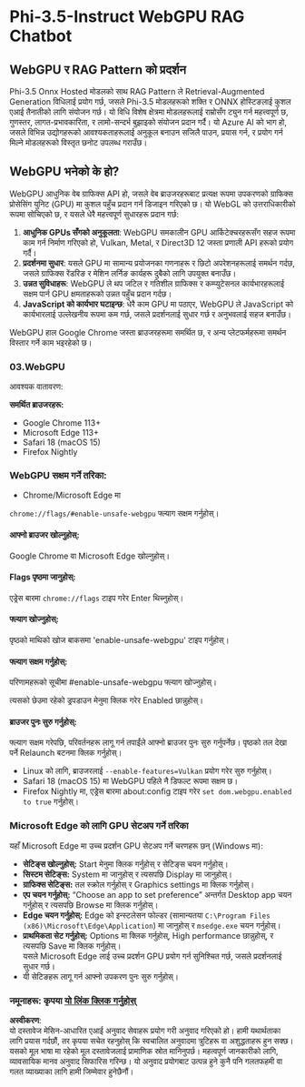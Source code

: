 # Phi-3.5-Instruct WebGPU RAG Chatbot

## WebGPU र RAG Pattern को प्रदर्शन

Phi-3.5 Onnx Hosted मोडलको साथ RAG Pattern ले Retrieval-Augmented Generation विधिलाई प्रयोग गर्छ, जसले Phi-3.5 मोडलहरूको शक्ति र ONNX होस्टिङलाई कुशल एआई तैनातीको लागि संयोजन गर्छ। यो विधि विशेष क्षेत्रमा मोडलहरूलाई राम्रोसँग ट्युन गर्न महत्त्वपूर्ण छ, गुणस्तर, लागत-प्रभावकारिता, र लामो-सन्दर्भ बुझाइको संयोजन प्रदान गर्दै। यो Azure AI को भाग हो, जसले विभिन्न उद्योगहरूको आवश्यकताहरूलाई अनुकूल बनाउन सजिलै पाउन, प्रयास गर्न, र प्रयोग गर्न मिल्ने मोडलहरूको विस्तृत छनोट उपलब्ध गराउँछ।

## WebGPU भनेको के हो?  
WebGPU आधुनिक वेब ग्राफिक्स API हो, जसले वेब ब्राउजरहरूबाट प्रत्यक्ष रूपमा उपकरणको ग्राफिक्स प्रोसेसिंग युनिट (GPU) मा कुशल पहुँच प्रदान गर्न डिजाइन गरिएको छ। यो WebGL को उत्तराधिकारीको रूपमा सोचिएको छ, र यसले धेरै महत्त्वपूर्ण सुधारहरू प्रदान गर्छ:

1. **आधुनिक GPUs सँगको अनुकूलता**: WebGPU समकालीन GPU आर्किटेक्चरहरूसँग सहज रूपमा काम गर्न निर्माण गरिएको हो, Vulkan, Metal, र Direct3D 12 जस्ता प्रणाली API हरूको प्रयोग गर्दै।
2. **प्रदर्शनमा सुधार**: यसले GPU मा सामान्य प्रयोजनका गणनाहरू र छिटो अपरेशनहरूलाई समर्थन गर्दछ, जसले ग्राफिक्स रेंडरिङ र मेशिन लर्निङ कार्यहरू दुबैको लागि उपयुक्त बनाउँछ।
3. **उन्नत सुविधाहरू**: WebGPU ले थप जटिल र गतिशील ग्राफिक्स र कम्प्युटेसनल कार्यभारहरूलाई सक्षम पार्न GPU क्षमताहरूको उन्नत पहुँच प्रदान गर्दछ।
4. **JavaScript को कार्यभार घटाइन्छ**: धेरै काम GPU मा पठाएर, WebGPU ले JavaScript को कार्यभारलाई उल्लेखनीय रूपमा कम गर्छ, जसले प्रदर्शनलाई सुधार गर्छ र अनुभवलाई सहज बनाउँछ।

WebGPU हाल Google Chrome जस्ता ब्राउजरहरूमा समर्थित छ, र अन्य प्लेटफर्महरूमा समर्थन विस्तार गर्ने काम भइरहेको छ।

### 03.WebGPU  
आवश्यक वातावरण:

**समर्थित ब्राउजरहरू:**  
- Google Chrome 113+  
- Microsoft Edge 113+  
- Safari 18 (macOS 15)  
- Firefox Nightly  

### WebGPU सक्षम गर्ने तरिका:

- Chrome/Microsoft Edge मा 

`chrome://flags/#enable-unsafe-webgpu` फ्ल्याग सक्षम गर्नुहोस्।

#### आफ्नो ब्राउजर खोल्नुहोस्:  
Google Chrome वा Microsoft Edge खोल्नुहोस्।

#### Flags पृष्ठमा जानुहोस्:  
एड्रेस बारमा `chrome://flags` टाइप गरेर Enter थिच्नुहोस्।

#### फ्ल्याग खोज्नुहोस्:  
पृष्ठको माथिको खोज बाकसमा 'enable-unsafe-webgpu' टाइप गर्नुहोस्।

#### फ्ल्याग सक्षम गर्नुहोस्:  
परिणामहरूको सूचीमा #enable-unsafe-webgpu फ्ल्याग खोज्नुहोस्।  

त्यसको छेउमा रहेको ड्रपडाउन मेनुमा क्लिक गरेर Enabled छान्नुहोस्।

#### ब्राउजर पुनः सुरु गर्नुहोस्:  

फ्ल्याग सक्षम गरेपछि, परिवर्तनहरू लागू गर्न तपाईंले आफ्नो ब्राउजर पुनः सुरु गर्नुपर्नेछ। पृष्ठको तल देखा पर्ने Relaunch बटनमा क्लिक गर्नुहोस्।  

- Linux को लागि, ब्राउजरलाई `--enable-features=Vulkan` प्रयोग गरेर सुरु गर्नुहोस्।  
- Safari 18 (macOS 15) मा WebGPU पहिले नै डिफल्ट रूपमा सक्षम छ।  
- Firefox Nightly मा, एड्रेस बारमा about:config टाइप गरेर `set dom.webgpu.enabled to true` गर्नुहोस्।  

### Microsoft Edge को लागि GPU सेटअप गर्ने तरिका  

यहाँ Microsoft Edge मा उच्च प्रदर्शन GPU सेटअप गर्ने चरणहरू छन् (Windows मा):  

- **सेटिङ्स खोल्नुहोस्:** Start मेनुमा क्लिक गर्नुहोस् र सेटिङ्स चयन गर्नुहोस्।  
- **सिस्टम सेटिङ्स:** System मा जानुहोस् र त्यसपछि Display मा जानुहोस्।  
- **ग्राफिक्स सेटिङ्स:** तल स्क्रोल गर्नुहोस् र Graphics settings मा क्लिक गर्नुहोस्।  
- **एप चयन गर्नुहोस्:** “Choose an app to set preference” अन्तर्गत Desktop app चयन गर्नुहोस् र त्यसपछि Browse मा क्लिक गर्नुहोस्।  
- **Edge चयन गर्नुहोस्:** Edge को इन्स्टलेसन फोल्डर (सामान्यतया `C:\Program Files (x86)\Microsoft\Edge\Application`) मा जानुहोस् र `msedge.exe` चयन गर्नुहोस्।  
- **प्राथमिकता सेट गर्नुहोस्:** Options मा क्लिक गर्नुहोस्, High performance छान्नुहोस्, र त्यसपछि Save मा क्लिक गर्नुहोस्।  
यसले Microsoft Edge लाई उच्च प्रदर्शन GPU प्रयोग गर्न सुनिश्चित गर्छ, जसले प्रदर्शनलाई सुधार गर्छ।  
- यी सेटिङहरू लागू गर्न आफ्नो उपकरण पुनः सुरु गर्नुहोस्।  

### नमूनाहरू: कृपया [यो लिंक क्लिक गर्नुहोस्](https://github.com/microsoft/aitour-exploring-cutting-edge-models/tree/main/src/02.ONNXRuntime/01.WebGPUChatRAG)

**अस्वीकरण**:  
यो दस्तावेज मेसिन-आधारित एआई अनुवाद सेवाहरू प्रयोग गरी अनुवाद गरिएको हो। हामी यथार्थताका लागि प्रयास गर्दछौं, तर कृपया सचेत रहनुहोस् कि स्वचालित अनुवादमा त्रुटिहरू वा अशुद्धताहरू हुन सक्छ। यसको मूल भाषा मा रहेको मूल दस्तावेजलाई प्रामाणिक स्रोत मानिनुपर्छ। महत्वपूर्ण जानकारीको लागि, व्यावसायिक मानव अनुवाद सिफारिस गरिन्छ। यो अनुवाद प्रयोगबाट उत्पन्न हुने कुनै पनि गलतफहमी वा गलत व्याख्याका लागि हामी जिम्मेवार हुनेछैनौं।